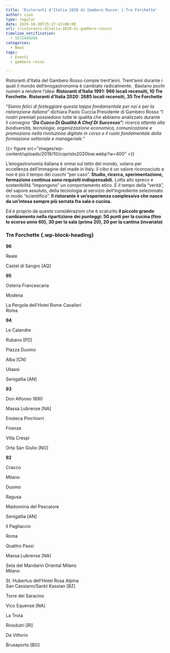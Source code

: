 ```yaml
---
title: 'Ristoranti d’Italia 2020 di Gambero Rosso: i Tre Forchette'
author: ciao
type: regular
date: 2019-10-30T15:27:41+00:00
url: /ristoranti-ditalia-2020-di-gambero-rosso/
timeline_notification:
  - 1572449264
categories:
  - News
tags:
  - Eventi
  - gambero rosso

---
```

Ristoranti d’Italia del Gambero Rosso compie trent’anni. Trent’anni durante i quali il mondo dell’enogastronomia è cambiato radicalmente.&nbsp; Bastano pochi numeri a rendere l’idea:&nbsp;**Ristoranti d’Italia 1991: 966 locali recensiti, 10 Tre Forchette**.&nbsp;**Ristoranti d’Italia 2020: 2685 locali recensiti, 35 Tre Forchette**

“_Siamo felici di festeggiare questa tappa fondamentale per noi e per la ristorazione italiana_” dichiara Paolo Cuccia Presidente di Gambero Rosso “I nostri premiati possiedono tutte le qualità che abbiamo analizzato durante il&nbsp;_convegno “**Da Cuoco Di Qualità A Chef Di Successo”:**&nbsp;ricerca attenta alla biodiversità, tecnologie, organizzazione economica, comunicazione e promozione nella rivoluzione digitale in corso e il ruolo fondamentale della formazione settoriale e manageriale.”_


{{< figure src="images/wp-content/uploads/2019/10/copristo2020low.webp?w=400" >}}


L’enogastronomia italiana è ormai sul tetto del mondo, volano per eccellenza dell’immagine del made in Italy. Il cibo è un valore riconosciuto e non è più il tempo dei cuochi “per caso”.&nbsp;**Studio, ricerca, sperimentazione, formazione continua sono requisiti indispensabili.**&nbsp;Lotta allo spreco e sostenibilità “impongono” un comportamento etico. È il tempo della “verità”, del sapore assoluto, della tecnologia al servizio dell’ingrediente selezionato in modo “scientifico”.&nbsp;**Il ristorante è un’esperienza complessiva che nasce da un’intesa sempre più serrata fra sala e cucina.**

Ed è proprio da queste considerazioni che è scaturito&nbsp;**il piccolo grande cambiamento nella ripartizione dei punteggi: 50 punti per la cucina (fino lo scorso anno 60), 30 per la sala (prima 20), 20 per la cantina (invariato)**

### **Tre Forchette**  {.wp-block-heading}

**96** 

Reale 

Castel di Sangro [AQ] 

**95** 

Osteria Francescana 

Modena 

La Pergola dell’Hotel Rome Cavalieri  
Roma 

**94** 

Le Calandre 

Rubano [PD] 

Piazza Duomo 

Alba [CN] 

Uliassi 

Senigallia [AN] 

**93** 

Don Alfonso 1890 

Massa Lubrense [NA] 

Enoteca Pinchiorri 

Firenze 

Villa Crespi 

Orta San Giulio [NO] 

**92** 

Cracco 

Milano 

Duomo 

Ragusa 

Madonnina del Pescatore 

Senigallia [AN] 

Il Pagliaccio 

Roma 

Quattro Passi 

Massa Lubrense [NA] 

Seta del Mandarin Oriental Milano  
Milano 

St. Hubertus dell’Hotel Rosa Alpina  
San Cassiano/Sankt Kassian [BZ] 

Torre del Saracino 

Vico Equense [NA] 

La Trota 

Rivodutri [RI] 

Da Vittorio 

Brusaporto [BG]